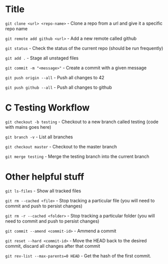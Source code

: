 # Title
`git clone <url> <repo-name>` - Clone a repo from a url and give it a specific repo name

`git remote add github <url>` - Add a new remote called github

`git status` - Check the status of the current repo (should be run frequently)

`git add .` - Stage all unstaged files

`git commit -m "<message>"` - Create a commit with a given message

`git push origin --all` - Push all changes to 42

`git push github --all` - Push all changes to github

# C Testing Workflow
`git checkout -b testing` - Checkout to a new branch called testing (code with mains goes here)

`git branch -v` - List all branches

`git checkout master` - Checkout to the master branch

`git merge testing` - Merge the testing branch into the current branch

# Other helpful stuff
`git ls-files` - Show all tracked files

`git rm --cached <file>` - Stop tracking a particular file (you will need to commit and push to persist changes)

`git rm -r --cached <folder>` - Stop tracking a particular folder (you will need to commit and push to persist changes)

`git commit --amend <commit-id>` - Ammend a commit

`git reset --hard <commit-id>` - Move the HEAD back to the desired commit, discard all changes after that commit

`git rev-list --max-parents=0 HEAD` - Get the hash of the first commit.
